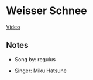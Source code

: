 Weisser Schnee
==============

[Video][VideoLink]

[VideoLink]: https://www.youtube.com/watch?v=szN0faby5HM

Notes
-----

* Song by: regulus

* Singer: Miku Hatsune
